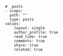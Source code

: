     # _posts
    - scops:
      path: ""
      type: posts
    values:
        layout: single
        author_profile: true
        read_time: true
        comments: true
        share: true
        related: true
